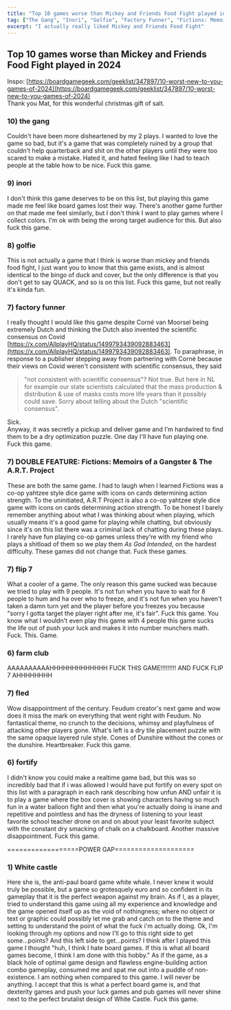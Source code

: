 ```yaml
---
title: "Top 10 games worse than Mickey and Friends Food Fight played in 2024"
tag: ["The Gang", "Inori", "Golfie", "Factory Funner", "Fictions: Memoirs of a Gangster", "The A.R.T. Project", "Farm Club", "Flip 7", "Fled", "Fortify", "The White Castle"]
excerpt: "I actually really liked Mickey and Friends Food Fight"
---
```


## Top 10 games worse than Mickey and Friends Food Fight played in 2024

Inspo: [https://boardgamegeek.com/geeklist/347897/10-worst-new-to-you-games-of-2024](https://boardgamegeek.com/geeklist/347897/10-worst-new-to-you-games-of-2024)  
Thank you Mat, for this wonderful christmas gift of salt.

### 10) the gang
Couldn't have been more disheartened by my 2 plays. I wanted to love the game so bad, but it's a game that was completely ruined by a group that couldn't help quarterback and shit on the other players until they were too scared to make a mistake. Hated it, and hated feeling like I had to teach people at the table how to be nice. Fuck this game.  

### 9) inori
I don't think this game deserves to be on this list, but playing this game made me feel like board games lost their way. There's another game further on that made me feel similarly, but I don't think I want to play games where I collect colors. I'm ok with being the wrong target audience for this. But also fuck this game.

### 8) golfie
This is not actually a game that I think is worse than mickey and friends food fight, I just want you to know that this game exists, and is almost identical to the bingo of duck and cover, but the only difference is that you don't get to say QUACK, and so is on this list. Fuck this game, but not really it's kinda fun.

### 7) factory funner
I really thought I would like this game despite Corné van Moorsel being extremely Dutch and thinking the Dutch also invented the scientific consensus on Covid [https://x.com/AllplayHQ/status/1499793439092883463](https://x.com/AllplayHQ/status/1499793439092883463). To paraphrase, in response to a publisher stepping away from partnering with Corné because their views on Covid weren't consistent with scientific consensus, they said 
> "not consistent with scientific consensus"? Not true. But here in NL for example our state scientists calculated that the mass production & distribution & use of masks costs more life years than it possibly could save. Sorry about telling about the Dutch "scientific consensus".

Sick.  
Anyway, it was secretly a pickup and deliver game and I'm hardwired to find them to be a dry optimization puzzle. One day I'll have fun playing one. Fuck this game.

### 7) DOUBLE FEATURE: Fictions: Memoirs of a Gangster & The A.R.T. Project 
These are both the same game. I had to laugh when I learned Fictions was a co-op yahtzee style dice game with icons on cards determining action strength. To the uninitiated, A.R.T Project is also a co-op yahtzee style dice game with icons on cards determining action strength. To be honest I barely remember anything about what I was thinking about when playing, which usually means it's a good game for playing while chatting, but obviously since it's on this list there was a criminal lack of chatting during these plays. I rarely have fun playing co-op games unless they're with my friend who plays a shitload of them so we play them _As God Intended_, on the hardest difficulty. These games did not change that. Fuck these games. 

### 7) flip 7
What a cooler of a game. The only reason this game sucked was because we tried to play with 9 people. It's not fun when you have to wait for 8 people to hum and ha over who to freeze, and it's not fun when you haven't taken a damn turn yet and the player before you freezes you because "sorry I gotta target the player right after me, it's fair". Fuck this game. You know what I wouldn't even play this game with 4 people this game sucks the life out of push your luck and makes it into number munchers math. Fuck. This. Game.

### 6) farm club
AAAAAAAAAAHHHHHHHHHHHHH FUCK THIS GAME!!!!!!!!! AND FUCK FLIP 7 AHHHHHHHH

### 7) fled
Wow disappointment of the century. Feudum creator's next game and wow does it miss the mark on everything that went right with Feudum. No fantastical theme, no crunch to the decisions, whimsy and playfulness of attacking other players gone. What's left is a dry tile placement puzzle with the same opaque layered rule style. Cones of Dunshire without the cones or the dunshire. Heartbreaker. Fuck this game.

### 6) fortify
I didn't know you could make a realtime game bad, but this was so incredibly bad that if i was allowed I would have put fortify on every spot on this list with a paragraph in each rank describing how unfun AND unfair it is to play a game where the box cover is showing characters having so much fun in a water balloon fight and then what you're actually doing is inane and repetitive and pointless and has the dryness of listening to your least favorite school teacher drone on and on about your least favorite subject with the constant dry smacking of chalk on a chalkboard. Another massive disappointment. Fuck this game.



==================POWER GAP====================


### 1) White castle
Here she is, the anti-paul board game white whale. I never knew it would truly be possible, but a game so grotesquely euro and so confident in its gameplay that it is the perfect weapon against my brain. As if I, as a player, tried to understand this game using all my experience and knowledge and the game opened itself up as the void of nothingness; where no object or text or graphic could possibly let me grab and catch on to the theme and setting to understand the point of what the fuck i'm actually doing. Ok, I'm looking through my options and now I'll go to this right side to get some...points? And this left side to get...points? I think after I played this game I thought "huh, I think I hate board games. If this is what all board games become, I think I am done with this hobby." As if the game, as a black hole of optimal game design and flawless engine-building action combo gameplay, consumed me and spat me out into a puddle of non-existence. I am nothing when compared to this game. I will never be anything. I accept that this is what a perfect board game is, and that dexterity games and push your luck games and pub games will never shine next to the perfect brutalist design of White Castle. Fuck this game.

